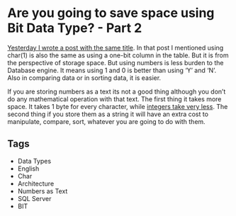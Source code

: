 # Are you going to save space using Bit Data Type? - Part 2

[Yesterday I wrote a post with the same title](https://www.dedunu.info/2012/10/are-you-going-to-save-space-using-bit.html). In that post I mentioned using char(1) is also the same as using a one-bit column in the table. But it is from the perspective of storage space. But using numbers is less burden to the Database engine. It means using 1 and 0 is better than using ‘Y’ and ‘N’. Also in comparing data or in sorting data, it is easier.

If you are storing numbers as a text its not a good thing although you don’t do any mathematical operation with that text. The first thing it takes more space. It takes 1 byte for every character, while [integers take very less](https://www.dedunu.info/2012/10/data-type-details-from-sphelp.html). The second thing if you store them as a string it will have an extra cost to manipulate, compare, sort, whatever you are going to do with them.

## Tags

- Data Types
- English
- Char
- Architecture
- Numbers as Text
- SQL Server
- BIT
